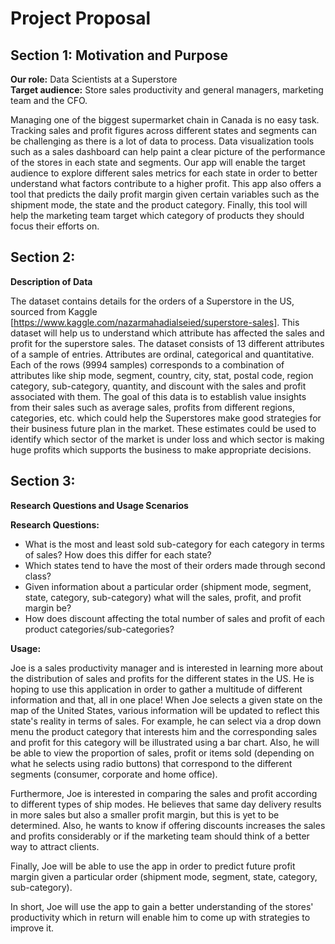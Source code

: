 # Project Proposal

## Section 1: Motivation and Purpose

**Our role:** Data Scientists at a Superstore    
**Target audience:** Store sales productivity and general managers, marketing team and the CFO.

Managing one of the biggest supermarket chain in Canada is no easy task. Tracking sales and profit figures across different states and segments can be challenging as there is a lot of data to process. Data visualization tools such as a sales dashboard can help paint a clear picture of the performance of the stores in each state and segments. Our app will enable the target audience to explore different sales metrics for each state in order to better understand what factors contribute to a higher profit. This app also offers a tool that predicts the daily profit margin given certain variables such as the shipment mode, the state and the product category. Finally, this tool will help the marketing team target which category of products they should focus their efforts on.


## Section 2:   
**Description of Data**  

The dataset contains details for the orders of a Superstore in the US, sourced from Kaggle [https://www.kaggle.com/nazarmahadialseied/superstore-sales]. This dataset will help us to understand which attribute has affected the sales and profit for the superstore sales. The dataset consists of 13 different attributes of a sample of entries. Attributes are ordinal, categorical and quantitative. Each of the rows (9994 samples) corresponds to a combination of attributes like ship mode, segment, country, city, stat, postal code, region category, sub-category, quantity, and discount with the sales and profit associated with them. The goal of this data is to establish value insights from their sales such as average sales, profits from different regions, categories, etc. which could help the Superstores make good strategies for their business future plan in the market. These estimates could be used to identify which sector of the market is under loss and which sector is making huge profits which supports the business to make appropriate decisions.


## Section 3: 

**Research Questions and Usage Scenarios**    

**Research Questions:**   
- What is the most and least sold sub-category for each category in terms of sales? How does this differ for each state?    
- Which states tend to have the most of their orders made through second class?     
- Given information about a particular order (shipment mode, segment, state, category, sub-category) what will the sales, profit, and profit margin be?     
- How does discount affecting the total number of sales and profit of each product categories/sub-categories?    
   
**Usage:**

Joe is a sales productivity manager and is interested in learning more about the distribution of sales and profits for the different states in the US. He is hoping to use this application in order to gather a multitude of different information and that, all in one place! When Joe selects a given state on the map of the United States, various information will be updated to reflect this state's reality in terms of sales. For example, he can select via a drop down menu the product category that interests him and the corresponding sales and profit for this category will be illustrated using a bar chart. Also, he will be able to view the proportion of sales, profit or items sold (depending on what he selects using radio buttons) that correspond to the different segments (consumer, corporate and home office). 

Furthermore, Joe is interested in comparing the sales and profit according to different types of ship modes. He believes that same day delivery results in more sales but also a smaller profit margin, but this is yet to be determined. Also, he wants to know if offering discounts increases the sales and profits considerably or if the marketing team should think of a better way to attract clients.

Finally, Joe will be able to use the app in order to predict future profit margin given a particular order (shipment mode, segment, state, category, sub-category).

In short, Joe will use the app to gain a better understanding of the stores' productivity which in return will enable him to come up with strategies to improve it.





